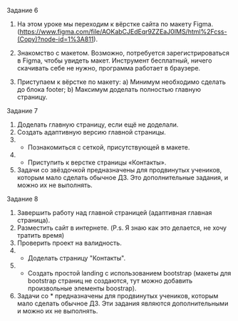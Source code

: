 Задание 6
1. На этом уроке мы переходим к вёрстке сайта по макету Figma.
(https://www.figma.com/file/AOKabCJEdEqr9ZZEaJ0IMS/html%2Fcss-(Copy)?node-id=1%3A811).

2. Знакомство с макетом.
Возможно, потребуется зарегистрироваться в Figma, чтобы увидеть макет. Инструмент бесплатный, ничего скачивать себе не нужно, программа работает в браузере.

3. Приступаем к вёрстке по макету:
a) Минимум необходимо сделать до блока footer;
b) Максимум доделать полностью главную страницу.

Задание 7
1. Доделать главную страницу, если ещё не доделали.
2. Создать адаптивную версию главной страницы.
3. * Познакомиться с сеткой, присутствующей в макете.
4. * Приступить к верстке страницы «Контакты».
5. Задачи со звёздочкой предназначены для продвинутых учеников, которым мало сделать обычное ДЗ. Это дополнительные задания, и можно их не выполнять.

Задание 8
1. Завершить работу над главной страницей (адаптивная главная страница).
2. Разместить сайт в интернете. (P.s. Я знаю как это делается, не хочу тратить время)
3. Проверить проект на валидность.
4. * Доделать страницу "Контакты".
5. * Создать простой landing с использованием bootstrap (макеты для bootstrap страниц не создаются, тут можно добавить произвольные элементы boostrap).
6. Задачи со * предназначены для продвинутых учеников, которым мало сделать обычное ДЗ. Эти задания являются дополнительными и можно их не выполнять.